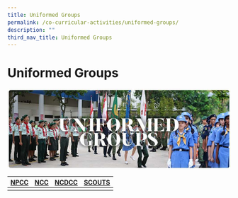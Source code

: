 ```yaml
---
title: Uniformed Groups
permalink: /co-curricular-activities/uniformed-groups/
description: ""
third_nav_title: Uniformed Groups
---
```

# **Uniformed Groups**

![](/images/RESIZED%20Banner_CCA_UG.jpg)

| [NPCC](/cca/uniformed-groups/npcc) | [NCC](/cca/uniformed-groups/ncc) |  [NCDCC](/cca/uniformed-groups/ncdcc) |  [SCOUTS](/cca/uniformed-groups/scouts) |
| --- | --- | --- |--- |
| | | | |
